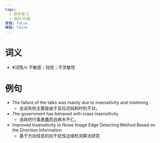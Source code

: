 ```yaml
---
tags:
  - 首字母/I
  - 级别/托福
掌握: false
模糊: false
---
```

# 词义
- #词性/n  不敏感；钝性；不灵敏性
# 例句
- The failure of the talks was mainly due to insensitivity and mistiming .
	- 会谈失败主要是由于反应迟钝和时机不对。
- The government has behaved with crass insensitivity
	- 该政府行事愚蠢而且麻木不仁。
- Improved Insensitivity to Noise Image Edge Detecting Method Based on the Direction Information
	- 基于方向信息的抗干扰性边缘检测算法研究

